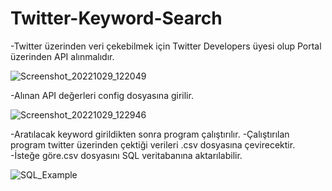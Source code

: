 # Twitter-Keyword-Search

-Twitter üzerinden veri çekebilmek için Twitter Developers üyesi olup Portal üzerinden API alınmalıdır.

![Screenshot_20221029_122049](https://user-images.githubusercontent.com/94743848/198831274-18f0553d-e65a-4674-beb0-254d96716f22.png)

-Alınan API değerleri config dosyasına girilir.

![Screenshot_20221029_122946](https://user-images.githubusercontent.com/94743848/198831632-2348a714-8fa4-4be0-af6e-561735119a93.png)

-Aratılacak keyword girildikten sonra program çalıştırılır.
-Çalıştırılan program twitter üzerinden çektiği verileri .csv dosyasına çevirecektir.
-İsteğe göre.csv dosyasını SQL veritabanına aktarılabilir.

![SQL_Example](https://user-images.githubusercontent.com/94743848/198831289-0ce58715-8eff-4658-ae6d-93dbc5862c33.png)
